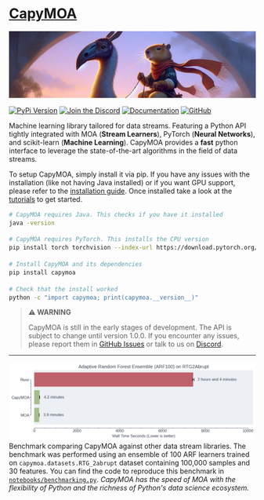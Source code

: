 # [CapyMOA](https://capymoa.org)

![Banner Image](https://github.com/adaptive-machine-learning/CapyMOA/raw/main/docs/images/CapyMOA.jpeg)

[![PyPi Version](https://img.shields.io/pypi/v/capymoa)](https://pypi.org/project/capymoa/)
[![Join the Discord](https://img.shields.io/discord/1235780483845984367?label=Discord)](https://discord.gg/spd2gQJGAb)
[![Documentation](https://img.shields.io/badge/docs-latest-blue)](https://capymoa.org)
[![GitHub](https://img.shields.io/github/stars/adaptive-machine-learning/CapyMOA?style=social)](https://github.com/adaptive-machine-learning/CapyMOA)


Machine learning library tailored for data streams. Featuring a Python API
tightly integrated with MOA (**Stream Learners**), PyTorch (**Neural
Networks**), and scikit-learn (**Machine Learning**). CapyMOA provides a
**fast** python interface to leverage the state-of-the-art algorithms in the
field of data streams.

To setup CapyMOA, simply install it via pip. If you have any issues with the
installation (like not having Java installed) or if you want GPU support, please
refer to the [installation guide](https://capymoa.org/installation). Once installed take a
look at the [tutorials](https://capymoa.org/notebooks/) to get started.

```bash
# CapyMOA requires Java. This checks if you have it installed
java -version

# CapyMOA requires PyTorch. This installs the CPU version
pip install torch torchvision --index-url https://download.pytorch.org/whl/cpu

# Install CapyMOA and its dependencies
pip install capymoa

# Check that the install worked
python -c "import capymoa; print(capymoa.__version__)"
```

> **⚠️ WARNING**
>
> CapyMOA is still in the early stages of development. The API is subject to
> change until version 1.0.0. If you encounter any issues, please report
> them in [GitHub Issues](https://github.com/adaptive-machine-learning/CapyMOA/issues)
> or talk to us on [Discord](https://discord.gg/spd2gQJGAb).

---

![Benchmark Image](https://github.com/adaptive-machine-learning/CapyMOA/raw/main/docs/images/arf100_cpu_time.png)
Benchmark comparing CapyMOA against other data stream libraries. The benchmark
was performed using an ensemble of 100 ARF learners trained on
`capymoa.datasets.RTG_2abrupt` dataset containing 100,000 samples and 30
features.  You can find the code to reproduce this benchmark in
[`notebooks/benchmarking.py`](https://github.com/adaptive-machine-learning/CapyMOA/blob/main/notebooks/benchmarking.py).
*CapyMOA has the speed of MOA with the flexibility of Python and the richness of
Python's data science ecosystem.*
